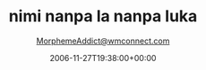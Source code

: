 ---
title: '1. nimi nanpa la nanpa luka'
posts: 3
hash: 't580'
author: 'MorphemeAddict@wmconnect.com'
date: 2006-11-27T19:38:00+00:00
sources:
  - http://forums.tokipona.org/viewtopic.php%3Ft=580.html
---